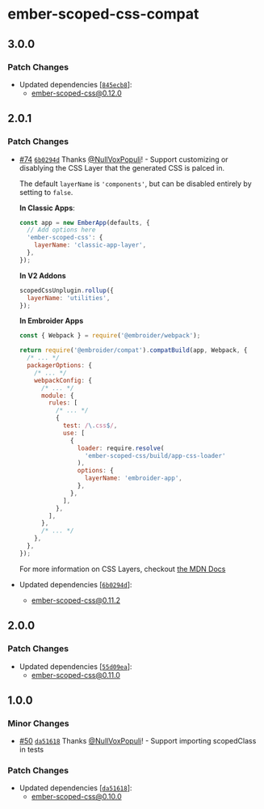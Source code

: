 # ember-scoped-css-compat

## 3.0.0

### Patch Changes

- Updated dependencies [[`845ecb8`](https://github.com/soxhub/ember-scoped-css/commit/845ecb88f70a3412445773167aebbc1dd8ebcf86)]:
  - ember-scoped-css@0.12.0

## 2.0.1

### Patch Changes

- [#74](https://github.com/soxhub/ember-scoped-css/pull/74) [`6b0294d`](https://github.com/soxhub/ember-scoped-css/commit/6b0294dc26fb07799a87b5de22ec28a17285cb7a) Thanks [@NullVoxPopuli](https://github.com/NullVoxPopuli)! - Support customizing or disablying the CSS Layer that the generated CSS is palced in.

  The default `layerName` is `'components'`, but can be disabled entirely by setting to `false`.

  **In Classic Apps**:

  ```js
  const app = new EmberApp(defaults, {
    // Add options here
    'ember-scoped-css': {
      layerName: 'classic-app-layer',
    },
  });
  ```

  **In V2 Addons**

  ```js
  scopedCssUnplugin.rollup({
    layerName: 'utilities',
  });
  ```

  **In Embroider Apps**

  ```js
  const { Webpack } = require('@embroider/webpack');

  return require('@embroider/compat').compatBuild(app, Webpack, {
    /* ... */
    packagerOptions: {
      /* ... */
      webpackConfig: {
        /* ... */
        module: {
          rules: [
            /* ... */
            {
              test: /\.css$/,
              use: [
                {
                  loader: require.resolve(
                    'ember-scoped-css/build/app-css-loader'
                  ),
                  options: {
                    layerName: 'embroider-app',
                  },
                },
              ],
            },
          ],
        },
        /* ... */
      },
    },
  });
  ```

  For more information on CSS Layers, checkout [the MDN Docs](https://developer.mozilla.org/en-US/docs/Web/CSS/@layer)

- Updated dependencies [[`6b0294d`](https://github.com/soxhub/ember-scoped-css/commit/6b0294dc26fb07799a87b5de22ec28a17285cb7a)]:
  - ember-scoped-css@0.11.2

## 2.0.0

### Patch Changes

- Updated dependencies [[`55d09ea`](https://github.com/soxhub/ember-scoped-css/commit/55d09ea84b6ce4fc0feb7231eb25dfde6ed8471a)]:
  - ember-scoped-css@0.11.0

## 1.0.0

### Minor Changes

- [#50](https://github.com/soxhub/ember-scoped-css/pull/50) [`da51618`](https://github.com/soxhub/ember-scoped-css/commit/da516183b564ac92e3993ed62e249d3f15ee1d00) Thanks [@NullVoxPopuli](https://github.com/NullVoxPopuli)! - Support importing scopedClass in tests

### Patch Changes

- Updated dependencies [[`da51618`](https://github.com/soxhub/ember-scoped-css/commit/da516183b564ac92e3993ed62e249d3f15ee1d00)]:
  - ember-scoped-css@0.10.0
